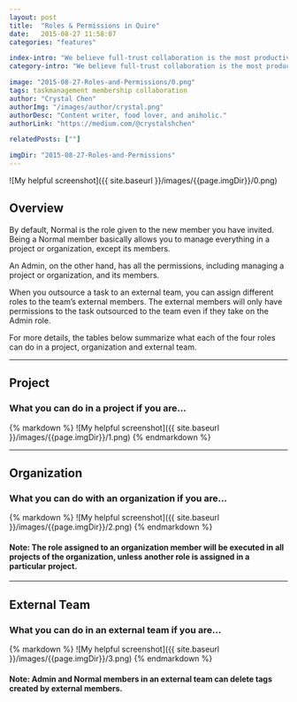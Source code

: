 ```yaml
---
layout: post
title:  "Roles & Permissions in Quire"
date:   2015-08-27 11:58:07
categories: "features"

index-intro: "We believe full-trust collaboration is the most productive. However, for a fine grained control of permissions in your team, you can choose different roles for your members. The four roles are Admin, Normal, Limited, and Guest, each with their own level of permissions."
category-intro: "We believe full-trust collaboration is the most productive. However, for a fine grained control of permissions in your team..."

image: "2015-08-27-Roles-and-Permissions/0.png"
tags: taskmanagement membership collaboration
author: "Crystal Chen"
authorImg: "/images/author/crystal.png"
authorDesc: "Content writer, food lover, and aniholic."
authorLink: "https://medium.com/@crystalshchen"

relatedPosts: [""]

imgDir: "2015-08-27-Roles-and-Permissions"
---
```



![My helpful screenshot]({{ site.baseurl }}/images/{{page.imgDir}}/0.png)

## **Overview**

By default, Normal is the role given to the new member you have invited. Being a Normal member basically allows you to manage everything in a project or organization, except its members.

An Admin, on the other hand, has all the permissions, including managing a project or organization, and its members.

When you outsource a task to an external team, you can assign different roles to the team’s external members. The external members will only have permissions to the task outsourced to the team even if they take on the Admin role.

For more details, the tables below summarize what each of the four roles can do in a project, organization and external team.

---

## **Project**

### What you can do in a project if you are…

<div style="max-width: 877px; max-height: 600px; margin: 0 auto;">
{% markdown %}
![My helpful screenshot]({{ site.baseurl }}/images/{{page.imgDir}}/1.png)
{% endmarkdown %}
</div>

---

## **Organization**

### What you can do with an organization if you are…

<div style="max-width: 877px; max-height: 231px; margin: 0 auto;">
{% markdown %}
![My helpful screenshot]({{ site.baseurl }}/images/{{page.imgDir}}/2.png)
{% endmarkdown %}
</div>

#### Note: The role assigned to an organization member will be executed in all projects of the organization, unless another role is assigned in a particular project.

---

## **External Team**

### What you can do in an external team if you are…

<div style="max-width: 877px; max-height: 508px; margin: 0 auto;">
{% markdown %}
![My helpful screenshot]({{ site.baseurl }}/images/{{page.imgDir}}/3.png)
{% endmarkdown %}
</div>

#### Note: Admin and Normal members in an external team can delete tags created by external members.

[jekyll]:      http://jekyllrb.com
[jekyll-gh]:   https://github.com/jekyll/jekyll
[jekyll-help]: https://github.com/jekyll/jekyll-help
